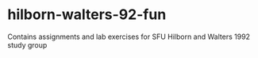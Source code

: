 # hilborn-walters-92-fun
Contains assignments and lab exercises for SFU Hilborn and Walters 1992 study group
